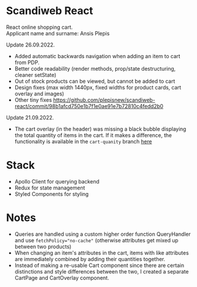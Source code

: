 ﻿# Scandiweb React

React online shopping cart.  
Applicant name and surname: Ansis Plepis

Update 26.09.2022.
- Added automatic backwards navigation when adding an item to cart from PDP.
- Better code readability (render methods, prop/state destructuring, cleaner setState)
- Out of stock products can be viewed, but cannot be added to cart
- Design fixes (max width 1440px, fixed widths for product cards, cart overlay and images)
- Other tiny fixes https://github.com/plepisnew/scandiweb-react/commit/98b1afcd750e1b7f1e0ae91e7b72810c4fedd2b0

Update 21.09.2022.
- The cart overlay (in the header) was missing a black bubble displaying the total quantity of items in the cart. If it makes a difference, the functionality is available in the `cart-quanity` branch [here](https://github.com/plepisnew/scandiweb-react/tree/cart-quantity)
# Stack

- Apollo Client for querying backend
- Redux for state management
- Styled Components for styling

# Notes

- Queries are handled using a custom higher order function QueryHandler and use `fetchPolicy="no-cache"` (otherwise attributes get mixed up between two products)
- When changing an item's attributes in the cart, items with like attributes are immediately combined by adding their quantities together.
- Instead of making a re-usable Cart component since there are certain distinctions and style differences between the two, I created a separate CartPage and CartOverlay component.
